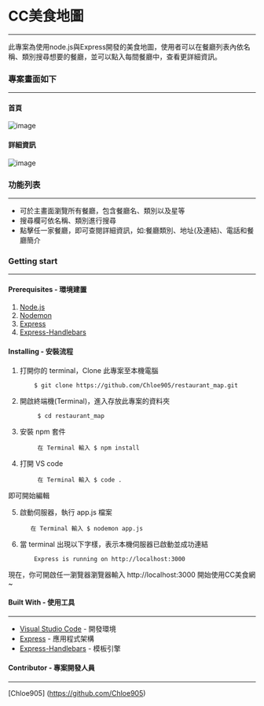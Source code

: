 # CC美食地圖
***
此專案為使用node.js與Express開發的美食地圖，使用者可以在餐廳列表內依名稱、類別搜尋想要的餐廳，並可以點入每間餐廳中，查看更詳細資訊。

### 專案畫面如下
***
#### 首頁
![image](https://user-images.githubusercontent.com/100898369/199881142-e94a3f32-3ff6-4e92-b432-565c767b9112.png)

#### 詳細資訊
![image](https://user-images.githubusercontent.com/100898369/199900272-777f3ce6-ea88-437e-93eb-f4ed36a75211.png)

### 功能列表
***
- 可於主畫面瀏覽所有餐廳，包含餐廳名、類別以及星等
- 搜尋欄可依名稱、類別進行搜尋
- 點擊任一家餐廳，即可查閱詳細資訊，如:餐廳類別、地址(及連結)、電話和餐廳簡介

### Getting start
***
#### Prerequisites - 環境建置
1. [Node.js](https://nodejs.org/en/)
2. [Nodemon](https://www.npmjs.com/package/nodemon)
3. [Express](https://www.npmjs.com/package/express)
4. [Express-Handlebars](https://www.npmjs.com/package/express-handlebars)

#### Installing - 安裝流程
1. 打開你的 terminal，Clone 此專案至本機電腦
          
           $ git clone https://github.com/Chloe905/restaurant_map.git
    
2. 開啟終端機(Terminal)，進入存放此專案的資料夾

            $ cd restaurant_map 
    
3. 安裝 npm 套件

            在 Terminal 輸入 $ npm install 
    
4. 打開 VS code

            在 Terminal 輸入 $ code .
    
 即可開始編輯
 
5. 啟動伺服器，執行 app.js 檔案

          在 Terminal 輸入 $ nodemon app.js
    
6. 當 terminal 出現以下字樣，表示本機伺服器已啟動並成功連結

           Express is running on http://localhost:3000


現在，你可開啟任一瀏覽器瀏覽器輸入 http://localhost:3000 開始使用CC美食網 ~

#### Built With - 使用工具
***
* [Visual Studio Code](https://visualstudio.microsoft.com/zh-hant/) - 開發環境
* [Express](https://www.npmjs.com/package/express) - 應用程式架構
* [Express-Handlebars](https://www.npmjs.com/package/express-handlebars) - 模板引擎

#### Contributor - 專案開發人員
---
[Chloe905] (https://github.com/Chloe905)
